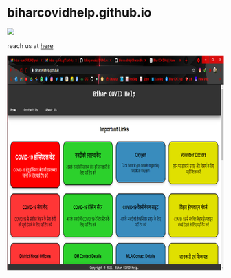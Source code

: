 # biharcovidhelp.github.io
![](https://visitor-badge.glitch.me/badge?page_id=biharcovidhelp.biharcovidhelp.github.io)

reach us at <a href="https://biharcovidhelp.github.io" target="_blank">here</a>


  <img alt="Home" src="https://github.com/biharcovidhelp/biharcovidhelp.github.io/blob/main/images/ss/home.png?raw=true" width="100%" height="500" />
